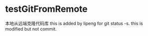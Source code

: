 # testGitFromRemote
本地从远端克隆代码库
this is added by lipeng for git status -s.
this is modified but not commit.

